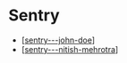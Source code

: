 # Sentry

- [[sentry---john-doe]]
- [[sentry---nitish-mehrotra]]

[//begin]: # "Autogenerated link references for markdown compatibility"
[sentry---john-doe]: ../community/john-doe/john-does-tools/sentry---john-doe "Sentry - John Doe"
[sentry---nitish-mehrotra]: ../community/nitish-mehrotra/nitish-mehrotras-tools/sentry---nitish-mehrotra "Sentry - Nitish Mehrotra"
[//end]: # "Autogenerated link references"
